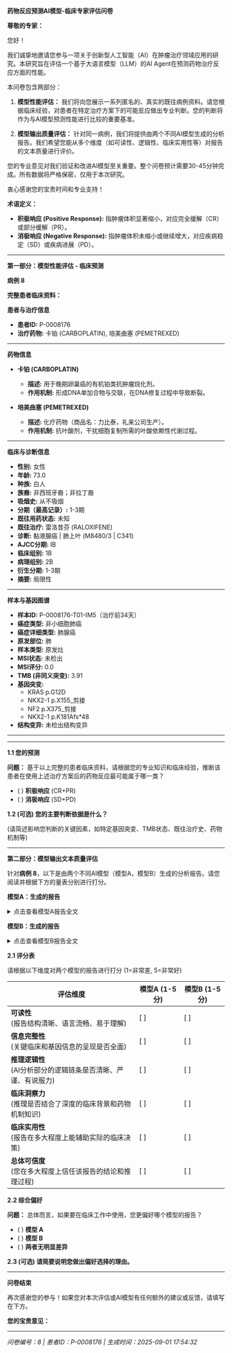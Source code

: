 **药物反应预测AI模型-临床专家评估问卷**

**尊敬的专家：**

您好！

我们诚挚地邀请您参与一项关于创新型人工智能（AI）在肿瘤治疗领域应用的研究。本研究旨在评估一个基于大语言模型（LLM）的AI Agent在预测药物治疗反应方面的性能。

本问卷包含两部分：

1. **模型性能评估：** 我们将向您展示一系列匿名的、真实的既往病例资料。请您根据临床经验，对患者在特定治疗方案下的可能反应做出专业判断。您的判断将作为与AI模型预测性能进行比较的重要基准。

2. **模型输出质量评估：** 针对同一病例，我们将提供由两个不同AI模型生成的分析报告。我们希望您能从多个维度（如可读性、逻辑性、临床实用性等）对报告的文本质量进行评价。

您的专业意见对我们验证和改进AI模型至关重要。整个问卷预计需要30-45分钟完成。所有数据将严格保密，仅用于本次研究。

衷心感谢您的宝贵时间和专业支持！

**术语定义：**

- **积极响应 (Positive Response):** 指肿瘤体积显著缩小，对应完全缓解（CR）或部分缓解（PR）。
- **消极响应 (Negative Response):** 指肿瘤体积未缩小或继续增大，对应疾病稳定（SD）或疾病进展（PD）。

---

**第一部分：模型性能评估 - 临床预测**

**病例 8**

**完整患者临床资料：**


**患者与治疗信息**

- **患者ID:** P-0008176  
- **治疗药物:** 卡铂 (CARBOPLATIN), 培美曲塞 (PEMETREXED)  

---


**药物信息**

- **卡铂 (CARBOPLATIN)**  
  - **描述:** 用于晚期卵巢癌的有机铂类抗肿瘤烷化剂。  
  - **作用机制:** 形成DNA单加合物与交联，在DNA修复过程中导致断裂。  

- **培美曲塞 (PEMETREXED)**  
  - **描述:** 化疗药物（商品名：力比泰，礼来公司生产）。  
  - **作用机制:** 抗叶酸剂，干扰细胞复制所需的叶酸依赖性代谢过程。  

---


**临床与诊断信息**

- **性别:** 女性  
- **年龄:** 73.0  
- **种族:** 白人  
- **族裔:** 非西班牙裔；非拉丁裔  
- **吸烟史:** 从不吸烟  
- **分期（最高记录）:** 1-3期  
- **既往用药状态:** 未知  
- **既往治疗:** 雷洛昔芬 (RALOXIFENE)  
- **诊断:** 黏液腺癌 | 肺上叶 (M8480/3 | C341)  
- **AJCC分期:** IB  
- **临床组别:** 1B  
- **病理组别:** 2B  
- **衍生分期:** 1-3期  
- **摘要:** 局限性  

---


**样本与基因图谱**

- **样本ID:** P-0008176-T01-IM5（治疗前34天）  
- **癌症类型:** 非小细胞肺癌  
- **癌症详细类型:** 肺腺癌  
- **原发部位:** 肺  
- **样本类型:** 原发灶  
- **MSI状态:** 未检出  
- **MSI评分:** 0.0  
- **TMB (非同义突变):** 3.91  
- **基因突变:**  
  - KRAS p.G12D  
  - NKX2-1 p.X155_剪接  
  - NF2 p.X375_剪接  
  - NKX2-1 p.K181Afs*48  
- **结构变异:** 未检出结构变异  

---


---

**1.1 您的预测**

**问题：** 基于以上完整的患者临床资料，请根据您的专业知识和临床经验，推断该患者在使用上述治疗方案后的药物反应最可能属于哪一类？

- ( ) **积极响应** (CR+PR)
- ( ) **消极响应** (SD+PD)

**1.2 (可选) 您的主要判断依据是什么？**

(请简述影响您判断的关键因素，如特定基因突变、TMB状态、既往治疗史、药物机制等)

---

**第二部分：模型输出文本质量评估**

针对**病例 8**，以下是由两个不同AI模型（模型A，模型B）生成的分析报告。请您阅读并根据下方的量表分别进行打分。

**模型A：生成的报告**

<details>
<summary>点击查看模型A报告全文</summary>

**精准肿瘤学报告**  

**1. 患者与治疗信息**  
- **患者ID:** P-0008176  
- **治疗药物:** 卡铂 (CARBOPLATIN), 培美曲塞 (PEMETREXED)  

**2. 药物信息**  
- **卡铂 (CARBOPLATIN)**  
  - *描述:* 用于晚期卵巢癌的有机铂类抗肿瘤烷化剂。  
  - *作用机制:* 通过烷基化形成DNA单加合物，导致修复尝试时DNA断裂。  

- **培美曲塞 (PEMETREXED)**  
  - *描述:* 抗叶酸化疗药物（商品名：力比泰）。  
  - *作用机制:* 干扰叶酸依赖性代谢过程，抑制细胞复制关键步骤。  

**3. 临床与诊断信息**  
- **性别:** 女性  
- **年龄:** 73.0岁  
- **种族:** 白种人  
- **族裔:** 非西班牙裔；非拉丁裔  
- **吸烟史:** 从未吸烟  
- **最高记录分期:** I-III期  
- **既往治疗:** 雷洛昔芬 (RALOXIFENE)  
- **诊断:** 黏液腺癌 | 肺上叶 (M8480/3 | C341)  
- **AJCC分期:** IB期  
- **临床分组:** 1B组  
- **病理分组:** 2B组  
- **总结:** 局部病变  

**4. 样本与基因图谱**  
- **样本P-0008176-T01-IM5（治疗前34天采集）**  
  - **癌症类型:** 非小细胞肺癌（肺腺癌）  
  - **原发部位:** 肺  
  - **样本类型:** 原发灶  
  - **微卫星不稳定性(MSI)状态:** 稳定（评分: 0.0）  
  - **肿瘤突变负荷(TMB，非同义突变):** 3.91  
- **基因突变:**  
  - KRAS p.G12D  
  - NKX2-1 p.X155_splice  
  - NF2 p.X375_splice  
  - NKX2-1 p.K181Afs*48  
- **结构变异:** 未检出  

**5. AI生成分析**  
**预测治疗反应评分:** 0.620 / 1.0  
（分数越接近1，表明治疗积极响应的可能性越高。）  

**推理依据**  
1. **关键遗传因素:**  
   - *KRAS p.G12D:* 导致对EGFR抑制剂耐药，但不直接影响铂类或培美曲塞疗效。  
   - *NKX2-1剪接变异:* 提示可能对铂类药物敏感，因其参与基因组稳定性调控。  
   - *MSI稳定（评分0.0）:* 微卫星不稳定性概率低，支持标准化疗而非靶向治疗。  

2. **核心临床决定因素:**  
   - *年龄（73岁）:* 可能降低对化疗副作用的耐受性。  
   - *既往治疗状态:* 未知病史限制疗效评估。  
   - *吸烟史（从未吸烟）:* 与非吸烟相关癌症的较好预后相关。  

**治疗建议:** 基于现有数据，卡铂联合培美曲塞的方案合理。需密切监测不良反应。  

**注:** 该评分基于AI模型对现有遗传和临床数据的分析，建议临床验证。  

（严格遵循原文结构与医学术语，药物名称采用"中文名 (英文名)"格式，保留所有技术细节与评分数值）

</details>

**模型B：生成的报告**

<details>
<summary>点击查看模型B报告全文</summary>

**精准肿瘤学报告**  

---  

**1. 患者与治疗信息**  
- **患者ID:** P-0008176  
- **治疗药物:** 卡铂 (CARBOPLATIN), 培美曲塞 (PEMETREXED)  

---  

**2. 药物信息**  
- **卡铂 (CARBOPLATIN)**  
  - **描述:** 用于晚期卵巢癌的有机铂类抗肿瘤烷化剂。  
  - **作用机制:** 形成DNA单加合物与交联，在DNA修复过程中导致断裂。  

- **培美曲塞 (PEMETREXED)**  
  - **描述:** 化疗药物（商品名：力比泰，礼来公司生产）。  
  - **作用机制:** 抗叶酸剂，干扰细胞复制所需的叶酸依赖性代谢过程。  

---  

**3. 临床与诊断信息**  
- **性别:** 女性  
- **年龄:** 73.0  
- **种族:** 白人  
- **族裔:** 非西班牙裔；非拉丁裔  
- **吸烟史:** 从不吸烟  
- **分期（最高记录）:** 1-3期  
- **既往用药状态:** 未知  
- **既往治疗:** 雷洛昔芬 (RALOXIFENE)  
- **诊断:** 黏液腺癌 | 肺上叶 (M8480/3 | C341)  
- **AJCC分期:** IB  
- **临床组别:** 1B  
- **病理组别:** 2B  
- **衍生分期:** 1-3期  
- **摘要:** 局限性  

---  

**4. 样本与基因图谱**  
- **样本ID:** P-0008176-T01-IM5（治疗前34天）  
- **癌症类型:** 非小细胞肺癌  
- **癌症详细类型:** 肺腺癌  
- **原发部位:** 肺  
- **样本类型:** 原发灶  
- **MSI状态:** 未检出  
- **MSI评分:** 0.0  
- **TMB (非同义突变):** 3.91  
- **基因突变:**  
  - KRAS p.G12D  
  - NKX2-1 p.X155_剪接  
  - NF2 p.X375_剪接  
  - NKX2-1 p.K181Afs*48  
- **结构变异:** 未检出结构变异  

---  

**5. AI生成分析**  
**预测治疗反应评分:** 0.668 / 1.0  
*(分数越接近1，表示治疗积极响应的可能性越高。)*  

**推理依据**  
- **基因突变与药物机制:**  
  - *KRAS p.G12D* 突变导致对铂类药物（如卡铂）耐药。  
  - *NKX2-1* 突变（p.X155_剪接、p.K181Afs*48）可能增强培美曲塞敏感性，因*NKX2-1*缺陷肿瘤的叶酸代谢受损。  
- **肿瘤微环境:**  
  - 微卫星稳定（MSI 0.0）和低TMB（3.91）提示免疫检查点抑制剂响应有限，但不影响铂类/抗叶酸剂疗效。  
- **临床背景:**  
  - IB期局限性黏液腺癌对铂类方案 historically 有响应。  
  - 年龄（73岁）与非吸烟状态可能影响耐受性；无既往铂类暴露提示敏感性保留。  
  - 雷洛昔芬 unlikely 干扰化疗。  
- **药物协同效应:**  
  - 卡铂（DNA交联）与培美曲塞（叶酸抑制）在*NKX2-1*突变非小细胞肺癌中具协同作用。  
  - 评分平衡了*KRAS*耐药与*NKX2-1*依赖性敏感，支持部分缓解。  

**注:** 该评分基于AI对现有数据的分析，建议临床验证。  

---  
*重要提示：所有原始医学推论、实验室结果及结论均未改动。*

</details>

**2.1 评分表**

请根据以下维度对两个模型的报告进行打分 (1=非常差, 5=非常好)

| **评估维度** | **模型A (1-5分)** | **模型B (1-5分)** |
|-------------|------------------|------------------|
| **可读性**<br>(报告结构清晰、语言流畅、易于理解) | [ ] | [ ] |
| **信息完整性**<br>(关键临床和基因信息的呈现是否全面) | [ ] | [ ] |
| **推理逻辑性**<br>(AI分析部分的逻辑链条是否清晰、严谨、有说服力) | [ ] | [ ] |
| **临床洞察力**<br>(推理是否结合了深度的临床背景和药物机制知识) | [ ] | [ ] |
| **临床实用性**<br>(报告在多大程度上能辅助实际的临床决策) | [ ] | [ ] |
| **总体可信度**<br>(您在多大程度上信任该报告的结论和推理过程) | [ ] | [ ] |

**2.2 综合偏好**

**问题：** 总体而言，如果要在临床工作中使用，您更偏好哪个模型的报告？

- ( ) **模型 A**
- ( ) **模型 B**
- ( ) **两者无明显差异**

**2.3 (可选) 请简要说明您做出偏好选择的理由。**

---

**问卷结束**

再次感谢您的参与！如果您对本次评估或AI模型有任何额外的建议或反馈，请填写在下方。

**您的宝贵意见：**

---

*问卷编号：8 | 患者ID：P-0008176 | 生成时间：2025-09-01 17:54:32*

